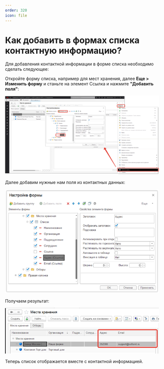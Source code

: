 ```yaml
---
order: 320
icon: file
---
```


# Как добавить в формах списка контактную информацию?

Для добавления контактной информации в форме списка необходимо сделать следующее:  

Откройте форму списка, например для мест хранения, далее **Еще > Изменить форму** и станьте на элемент Ссылка и нажмите **"Добавить поля"**:

![01_КакДобавитьВФорму](static/01_КакДобавитьВФорму.png)

Далее добавим нужные нам поля из контактных данных:

![02_КакДобавитьВФорму](static/02_КакДобавитьВФорму.png)

Получаем результат:

![03_КакДобавитьВФорму](static/03_КакДобавитьВФорму.png)

Теперь список отображается вместе с контактной информацией.
